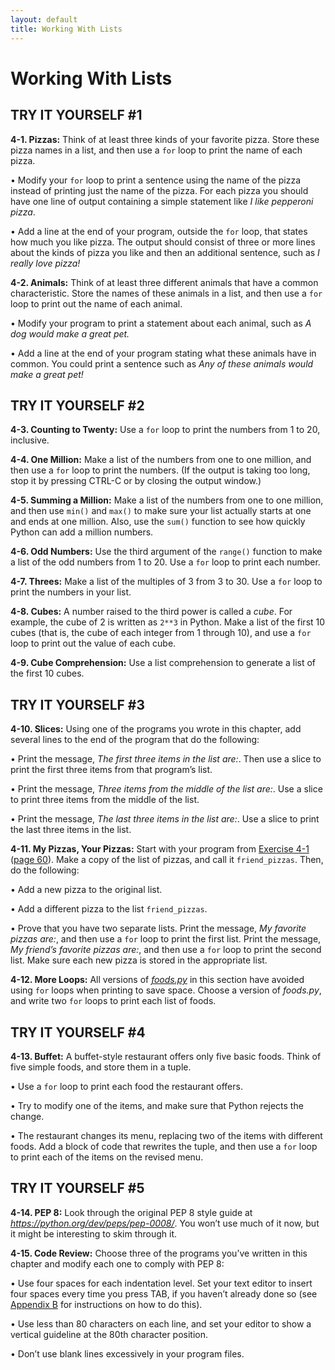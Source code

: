 ```yaml
---
layout: default
title: Working With Lists
---
```


# Working With Lists

TRY IT YOURSELF \#1
-------------------

<span id="ch4exe1"></span>**4-1. Pizzas:** Think of at least three kinds
of your favorite pizza. Store these pizza names in a list, and then use
a `for` loop to print the name of each pizza.

• Modify your `for` loop to print a sentence using the name of the pizza
instead of printing just the name of the pizza. For each pizza you
should have one line of output containing a simple statement like *I
like pepperoni pizza*.

• Add a line at the end of your program, outside the `for` loop, that
states how much you like pizza. The output should consist of three or
more lines about the kinds of pizza you like and then an additional
sentence, such as *I really love pizza!*

<span id="ch4exe2"></span>**4-2. Animals:** Think of at least three
different animals that have a common characteristic. Store the names of
these animals in a list, and then use a `for` loop to print out the name
of each animal.

• Modify your program to print a statement about each animal, such as *A
dog would make a great pet.*

• Add a line at the end of your program stating what these animals have
in common. You could print a sentence such as *Any of these animals
would make a great pet!*

TRY IT YOURSELF \#2
-------------------

<span id="ch4exe3"></span>**4-3. Counting to Twenty:** Use a `for` loop
to print the numbers from 1 to 20, inclusive.

<span id="ch4exe4"></span>**4-4. One Million:** Make a list of the
numbers from one to one million, and then use a `for` loop to print the
numbers. (If the output is taking too long, stop it by pressing <span
class="small">CTRL</span>-C or by closing the output window.)

<span id="ch4exe5"></span>**4-5. Summing a Million:** Make a list of the
numbers from one to one million, and then use `min()` and `max()` to
make sure your list actually starts at one and ends at one million.
Also, use the `sum()` function to see how quickly Python can add a
million numbers.

<span id="ch4exe6"></span>**4-6. Odd Numbers:** Use the third argument
of the `range()` function to make a list of the odd numbers from 1 to
20. Use a `for` loop to print each number.

<span id="ch4exe7"></span>**4-7. Threes:** Make a list of the multiples
of 3 from 3 to 30. Use a `for` loop to print the numbers in your list.

<span id="ch4exe8"></span>**4-8. Cubes:** A number raised to the third
power is called a *cube*. For example, the cube of 2 is written as
`2**3` in Python. Make a list of the first 10 cubes (that is, the cube
of each integer from 1 through 10), and use a `for` loop to print out
the value of each cube.

<span id="ch4exe9"></span>**4-9. Cube Comprehension:** Use a list
comprehension to generate a list of the first 10 cubes.

TRY IT YOURSELF \#3
-------------------

<span id="ch4exe10"></span>**4-10. Slices:** Using one of the programs
you wrote in this chapter, add several lines to the end of the program
that do the following:

• Print the message, *The first three items in the list are:*. Then use
a slice to print the first three items from that program’s list.

• Print the message, *Three items from the middle of the list are:*. Use
a slice to print three items from the middle of the list.

• Print the message, *The last three items in the list are:*. Use a
slice to print the last three items in the list.

<span id="ch4exe11"></span>**4-11. My Pizzas, Your Pizzas:** Start with
your program from [Exercise 4-1](#ch4exe1) ([page 60](#page_60)). Make a
copy of the list of pizzas, and call it `friend_pizzas`. Then, do the
following:

• Add a new pizza to the original list.

• Add a different pizza to the list `friend_pizzas`.

• Prove that you have two separate lists. Print the message, *My
favorite pizzas are:*, and then use a `for` loop to print the first
list. Print the message, *My friend’s favorite pizzas are:*, and then
use a `for` loop to print the second list. Make sure each new pizza is
stored in the appropriate list.

<span id="ch4exe12"></span>**4-12. More Loops:** All versions of
[*foods.py*](foods.py) in this section have avoided using `for` loops when printing
to save space. Choose a version of *foods.py*, and write two `for` loops
to print each list of foods.

TRY IT YOURSELF \#4
-------------------

<span id="ch4exe13"></span>**4-13. Buffet:** A buffet-style restaurant
offers only five basic foods. Think of five simple foods, and store them
in a tuple.

• Use a `for` loop to print each food the restaurant offers.

• Try to modify one of the items, and make sure that Python rejects the
change.

• The restaurant changes its menu, replacing two of the items with
different foods. Add a block of code that rewrites the tuple, and then
use a `for` loop to print each of the items on the revised menu.

<span id="page_74"></span>

TRY IT YOURSELF \#5
-------------------

<span id="ch4exe14"></span>**4-14. PEP 8:** Look through the original
PEP 8 style guide at *<https://python.org/dev/peps/pep-0008/>*. You
won’t use much of it now, but it might be interesting to skim through
it.

<span id="ch4exe15"></span>**4-15. Code Review:** Choose three of the
programs you’ve written in this chapter and modify each one to comply
with PEP 8:

• Use four spaces for each indentation level. Set your text editor to
insert four spaces every time you press <span class="small">TAB</span>,
if you haven’t already done so (see [Appendix B](app02.html#app02) for
instructions on how to do this).

• Use less than 80 characters on each line, and set your editor to show
a vertical guideline at the 80th character position.

• Don’t use blank lines excessively in your program files.

